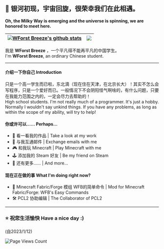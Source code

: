 <!---
此为WForst-Breeze的profile的readme.md，将会展示在WForst-Breeze的个人主页上。
--->
## 👋 银河初现，宇宙回旋，很荣幸我们在此相遇。  
**Oh, the Milky Way is emerging and the universe is spinning, we are honored to meet here.**
<!---
README Stats
--->
| <a href="https://github.com/anuraghazra/github-readme-stats"><img align="center" src="https://github-readme-stats.vercel.app/api?username=WForst-Breeze&show_icons=true&include_all_commits=true&theme=buefy&hide_border=true" alt="WForst Breeze's github stats" /></a> | <a href="https://github.com/anuraghazra/github-readme-stats"><img align="center" src="https://github-readme-stats.vercel.app/api/top-langs/?username=WForst-Breeze&layout=compact&theme=buefy&hide_border=true" /></a> |
| ------------- | ------------- |

我是 **WForst Breeze** ，一个平凡得不能再平凡的中国学生。  
I'm **WForst Breeze**, an ordinary Chinese student.

---

#### 介绍一下你自己 Introduction
只是一个高一学生而已啦，东北滴（现在住在天津，在北京长大）！其实不怎么会写程序，只是一个爱好而已。一般情况下不会阴阳怪气啊啥的，有什么问题，只要在我能力范围之内的，一定会尽力去帮助的！  
High school students. I'm not really much of a programmer. It's just a hobby. Normally I wouldn't say unkind things. If you have any problems, as long as within the scope of my ability, will try to help!
#### 你或许可以…… Perhaps...
- 🤩 看一看我的作品 | Take a look at my work
- 💬 与我互通邮件 | Exchange emails with me
- 🎮 和我玩 Minecraft | Play Minecraft with me
- 🕹 添加我的 Steam 好友 | Be my friend on Steam
- 🤔 还有更多…… | And more...
#### 现在正在做的事 What I'm doing right now?
- 🎲 Minecraft Fabric/Forge 模组 WFB的简单命令 | Mod for Minecraft Fabric/Forge: WFB's Easy Commands
- 🛠 PCL2 协助编辑 | The Collaborator of PCL2  

---


### ⭐ 祝您生活愉快 Have a nice day :)
(自2023/1/12)

![Page Views Count](https://badges.toozhao.com/badges/01GPHXFCCQ0WANPJ2B5Q8MGJG5/green.svg)
